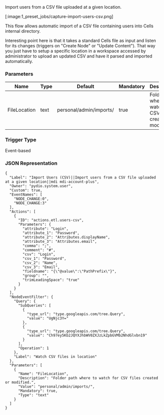 
Import users from a CSV file uploaded at a given location.

[:image:1_preset_jobs/capture-import-users-csv.png]

This flow allows automatic import of a CSV file containing users into Cells internal directory.

Interesting point here is that it takes a standard Cells file as input and listen for its changes (triggers on "Create Node" or "Update Content"). That way you just have to setup a specific 
location in a workspace accessed by administrator to upload an updated CSV and have it parsed and imported automatically.

### Parameters

|Name|Type|Default|Mandatory|Description|
|----|----|-------|---------|-----------|
|FileLocation|text|personal/admin/imports/|true|Folder path where to watch for CSV files created or modified.|



### Trigger Type
Event-based

### JSON Representation

```
{
  "Label": "Import Users (CSV)||Import users from a CSV file uploaded at a given location||mdi mdi-account-plus",
  "Owner": "pydio.system.user",
  "Custom": true,
  "EventNames": [
    "NODE_CHANGE:0",
    "NODE_CHANGE:3"
  ],
  "Actions": [
    {
      "ID": "actions.etl.users-csv",
      "Parameters": {
        "attribute": "Login",
        "attribute_1": "Password",
        "attribute_2": "Attributes.displayName",
        "attribute_3": "Attributes.email",
        "comma": ";",
        "comment": "#",
        "csv": "Login",
        "csv_1": "Password",
        "csv_2": "Name",
        "csv_3": "Email",
        "fieldname": "{\"@value\":\"PathPrefix\"}",
        "group": "",
        "trimLeadingSpace": "true"
      }
    }
  ],
  "NodeEventFilter": {
    "Query": {
      "SubQueries": [
        {
          "type_url": "type.googleapis.com/tree.Query",
          "value": "UgNjc3Y="
        },
        {
          "type_url": "type.googleapis.com/tree.Query",
          "value": "Ch97ey5Kb2JQYXJhbWV0ZXJzLkZpbGVMb2NhdGlvbn19"
        }
      ],
      "Operation": 1
    },
    "Label": "Watch CSV files in location"
  },
  "Parameters": [
    {
      "Name": "FileLocation",
      "Description": "Folder path where to watch for CSV files created or modified.",
      "Value": "personal/admin/imports/",
      "Mandatory": true,
      "Type": "text"
    }
  ]
}
```
